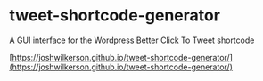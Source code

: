 # tweet-shortcode-generator
A GUI interface for the Wordpress Better Click To Tweet shortcode


[https://joshwilkerson.github.io/tweet-shortcode-generator/](https://joshwilkerson.github.io/tweet-shortcode-generator/)
